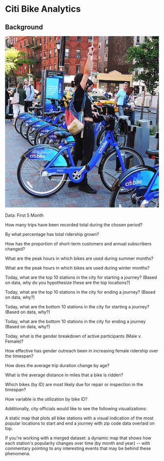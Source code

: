 # Citi Bike Analytics

## Background

![Citi-Bikes](Images/citi-bike-station-bikes.jpg)

Data: First 5 Month

How many trips have been recorded total during the chosen period?

By what percentage has total ridership grown?

How has the proportion of short-term customers and annual subscribers changed?

What are the peak hours in which bikes are used during summer months?

What are the peak hours in which bikes are used during winter months?

Today, what are the top 10 stations in the city for starting a journey? (Based on data, why do you hypothesize these are the top locations?)

Today, what are the top 10 stations in the city for ending a journey? (Based on data, why?)

Today, what are the bottom 10 stations in the city for starting a journey? (Based on data, why?)

Today, what are the bottom 10 stations in the city for ending a journey (Based on data, why?)

Today, what is the gender breakdown of active participants (Male v. Female)?

How effective has gender outreach been in increasing female ridership over the timespan?

How does the average trip duration change by age?

What is the average distance in miles that a bike is ridden?

Which bikes (by ID) are most likely due for repair or inspection in the timespan?

How variable is the utilization by bike ID?

Additionally, city officials would like to see the following visualizations:

A static map that plots all bike stations with a visual indication of the most popular locations to start and end a journey with zip code data overlaid on top.

If you're working with a merged dataset: a dynamic map that shows how each station's popularity changes over time (by month and year) -- with commentary pointing to any interesting events that may be behind these phenomena.
